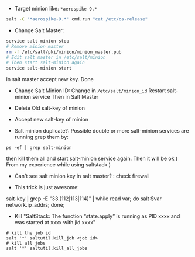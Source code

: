- Target minion like:  ` *aerospike-9.* `

```bash
salt -C '*aerospike-9.*' cmd.run "cat /etc/os-release"
```

- Change Salt Master:
```bash
service salt-minion stop
# Remove minion master
rm -f /etc/salt/pki/minion/minion_master.pub 
# Edit salt master in /etc/salt/minion
# Then start salt-minion again
service salt-minion start
```

In salt master accept new key. Done

- Change Salt Minion ID:
Change in `/etc/salt/minion_id`
Restart salt-minion service
Then in Salt Master
- Delete Old salt-key of minion
- Accept new salt-key of minion


- Salt minion duplicate?: Possible double or more salt-minion services are running
grep them by:
```
ps -ef | grep salt-minion
```

then kill them all and start salt-minion service again. Then it will be ok ( From my experience while using saltstack )

- Can't see salt minion key in salt master?  : check firewall


- This trick is just awesome:

salt-key | grep -E "33\.(112|113|114)" | while read var; do salt $var network.ip_addrs; done;

- Kill "SaltStack: The function “state.apply” is running as PID xxxx and was started at xxxx with jid xxxx"
```
# kill the job id
salt '*' saltutil.kill_job <job id>
# kill all jobs
salt '*' saltutil.kill_all_jobs
 ```

